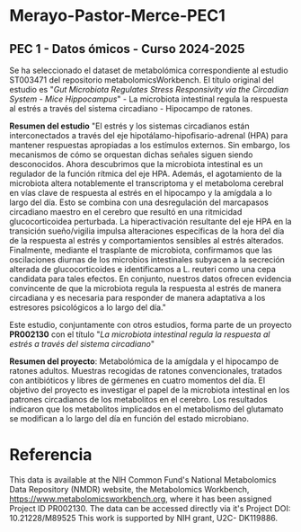 # Merayo-Pastor-Merce-PEC1

## PEC 1 - Datos ómicos - Curso 2024-2025

Se ha seleccionado el dataset de metabolómica correspondiente al estudio ST003471 del repositorio metabolomicsWorkbench.
El título original del estudio es "*Gut Microbiota Regulates Stress Responsivity via the Circadian System - Mice Hippocampus*" - La microbiota intestinal regula la respuesta al estrés a través del sistema circadiano - Hipocampo de ratones.

**Resumen del estudio**
"El estrés y los sistemas circadianos están interconectados a través del eje hipotálamo-hipofisario-adrenal (HPA) para mantener respuestas apropiadas a los estímulos externos. Sin embargo, los mecanismos de cómo se orquestan dichas señales siguen siendo desconocidos. Ahora descubrimos que la microbiota intestinal es un regulador de la función rítmica del eje HPA. Además, el agotamiento de la microbiota altera notablemente el transcriptoma y el metaboloma cerebral en vías clave de respuesta al estrés en el hipocampo y la amígdala a lo largo del día. Esto se combina con una desregulación del marcapasos circadiano maestro en el cerebro que resultó en una ritmicidad glucocorticoidea perturbada. La hiperactivación resultante del eje HPA en la transición sueño/vigilia impulsa alteraciones específicas de la hora del día de la respuesta al estrés y comportamientos sensibles al estrés alterados. Finalmente, mediante el trasplante de microbiota, confirmamos que las oscilaciones diurnas de los microbios intestinales subyacen a la secreción alterada de glucocorticoides e identificamos a L. reuteri como una cepa candidata para tales efectos. En conjunto, nuestros datos ofrecen evidencia convincente de que la microbiota regula la respuesta al estrés de manera circadiana y es necesaria para responder de manera adaptativa a los estresores psicológicos a lo largo del día."

Este estudio, conjuntamente con otros estudios, forma parte de un proyecto **PR002130** con el título "*La microbiota intestinal regula la respuesta al estrés a través del sistema circadiano*"

**Resumen del proyecto**:
Metabolómica de la amígdala y el hipocampo de ratones adultos. Muestras recogidas de ratones convencionales, tratados con antibióticos y libres de gérmenes en cuatro momentos del día. El objetivo del proyecto es investigar el papel de la microbiota intestinal en los patrones circadianos de los metabolitos en el cerebro. Los resultados indicaron que los metabolitos implicados en el metabolismo del glutamato se modifican a lo largo del día en función del estado microbiano.

# Referencia
This data is available at the NIH Common Fund's National Metabolomics Data Repository (NMDR) website, the Metabolomics Workbench, https://www.metabolomicsworkbench.org, where it has been assigned Project ID PR002130. The data can be accessed directly via it's Project DOI: 10.21228/M89525 This work is supported by NIH grant, U2C- DK119886.
